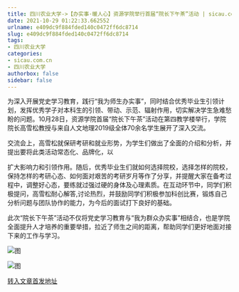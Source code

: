 ```yaml
---
title: 四川农业大学->【办实事·暖人心】资源学院举行首届“院长下午茶”活动 | sicau.com.cn
date: 2021-10-29 01:22:33.662552
urlname: e409dc9f884fded140c0472ff6dc8714
slug: e409dc9f884fded140c0472ff6dc8714
tags: 
- 四川农业大学
categories:
- sicau.com.cn
- 四川农业大学
authorbox: false
sidebar: false
---
```

为深入开展党史学习教育，践行“我为师生办实事”，同时结合优秀毕业生引领计划，发挥优秀学子对本科生的引领、带动、示范、辐射作用，切实解决学生急难愁盼的问题。10月28日，资源学院首届“院长下午茶”活动在第四教学楼举行，学院院长高雪松教授与来自人文地理2019级全体70余名学生展开了深入交流。

交流会上，高雪松就保研考研和就业形势，为学生们做出了全面的介绍和分析，并提出要将此类活动常态化、品牌化，以
<!--more-->
扩大影响力和引领作用。随后，优秀毕业生们就如何选择院校，选择怎样的院校，保持怎样的考研心态、如何面对艰苦的考研岁月等作了分享，并提醒大家在备考过程中，调整好心态，要练就过强过硬的身体及心理素质。在互动环节中，同学们积极提问，高雪松耐心解答,讨论热烈，并鼓励同学们积极参加科创比赛，锻炼自己分析问题与团队协作的能力，为今后的面试打下良好的基础。

此次“院长下午茶”活动不仅将党史学习教育与“我为群众办实事”相结合，也是学院全面提升人才培养的重要举措，拉近了师生之间的距离，帮助同学们更好地面对接下来的工作与学习。

![图](https://news.sicau.edu.cn/__local/A/37/1E/F64B8496C67BA529D6343631015_BFBBF715_EBD46.png)

![图](https://news.sicau.edu.cn/__local/D/AF/0B/83972AEDA9F1FBC968481F4A58F_1E4E6C8F_14DBC2.png)

[转入文章首发地址](https://news.sicau.edu.cn/info/1078/65143.htm)